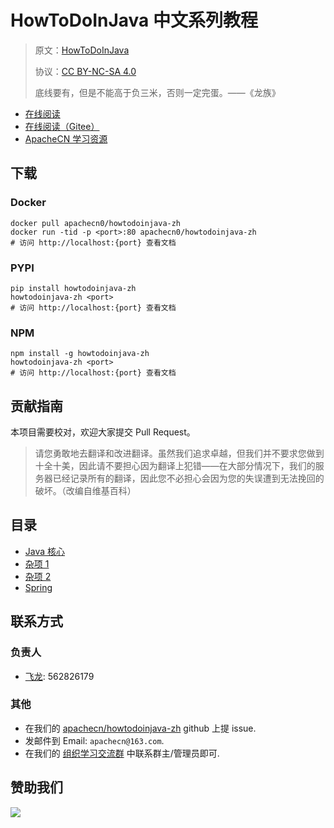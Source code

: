 # HowToDoInJava 中文系列教程

> 原文：[HowToDoInJava](https://howtodoinjava.com/)
> 
> 协议：[CC BY-NC-SA 4.0](http://creativecommons.org/licenses/by-nc-sa/4.0/)
> 
> 底线要有，但是不能高于负三米，否则一定完蛋。——《龙族》

* [在线阅读](https://htdij.apachecn.org/)
* [在线阅读（Gitee）](https://apachecn.gitee.io/howtodoinjava-zh/)
* [ApacheCN 学习资源](http://docs.apachecn.org/)

## 下载

### Docker

```
docker pull apachecn0/howtodoinjava-zh
docker run -tid -p <port>:80 apachecn0/howtodoinjava-zh
# 访问 http://localhost:{port} 查看文档
```

### PYPI

```
pip install howtodoinjava-zh
howtodoinjava-zh <port>
# 访问 http://localhost:{port} 查看文档
```

### NPM

```
npm install -g howtodoinjava-zh
howtodoinjava-zh <port>
# 访问 http://localhost:{port} 查看文档
```

## 贡献指南

本项目需要校对，欢迎大家提交 Pull Request。

> 请您勇敢地去翻译和改进翻译。虽然我们追求卓越，但我们并不要求您做到十全十美，因此请不要担心因为翻译上犯错——在大部分情况下，我们的服务器已经记录所有的翻译，因此您不必担心会因为您的失误遭到无法挽回的破坏。（改编自维基百科）

## 目录

+   [Java 核心](docs/java/SUMMARY.md)
+   [杂项 1](docs/misc1/SUMMARY.md)
+   [杂项 2](docs/misc2/SUMMARY.md)
+   [Spring](docs/spring/SUMMARY.md)

## 联系方式

### 负责人

* [飞龙](https://github.com/wizardforcel): 562826179

### 其他

*   在我们的 [apachecn/howtodoinjava-zh](https://github.com/apachecn/howtodoinjava-zh) github 上提 issue.
*   发邮件到 Email: `apachecn@163.com`.
*   在我们的 [组织学习交流群](http://www.apachecn.org/organization/348.html) 中联系群主/管理员即可.

## 赞助我们

![](http://data.apachecn.org/img/about/donate.jpg)
